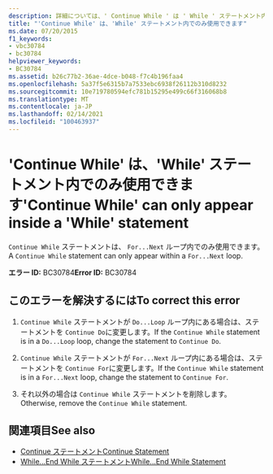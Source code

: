 ```yaml
---
description: 詳細については、' Continue While ' は ' While ' ステートメント内でのみ使用できます
title: "'Continue While' は、'While' ステートメント内でのみ使用できます"
ms.date: 07/20/2015
f1_keywords:
- vbc30784
- bc30784
helpviewer_keywords:
- BC30784
ms.assetid: b26c77b2-36ae-4dce-b048-f7c4b196faa4
ms.openlocfilehash: 5a37f5e6315b7a7533ebc6938f26112b310d8232
ms.sourcegitcommit: 10e719780594efc781b15295e499c66f316068b8
ms.translationtype: MT
ms.contentlocale: ja-JP
ms.lasthandoff: 02/14/2021
ms.locfileid: "100463937"
---
```

# <a name="continue-while-can-only-appear-inside-a-while-statement"></a><span data-ttu-id="74af9-103">'Continue While' は、'While' ステートメント内でのみ使用できます</span><span class="sxs-lookup"><span data-stu-id="74af9-103">'Continue While' can only appear inside a 'While' statement</span></span>

<span data-ttu-id="74af9-104">`Continue While` ステートメントは、 `For...Next` ループ内でのみ使用できます。</span><span class="sxs-lookup"><span data-stu-id="74af9-104">A `Continue While` statement can only appear within a `For...Next` loop.</span></span>  
  
 <span data-ttu-id="74af9-105">**エラー ID:** BC30784</span><span class="sxs-lookup"><span data-stu-id="74af9-105">**Error ID:** BC30784</span></span>  
  
## <a name="to-correct-this-error"></a><span data-ttu-id="74af9-106">このエラーを解決するには</span><span class="sxs-lookup"><span data-stu-id="74af9-106">To correct this error</span></span>  
  
1. <span data-ttu-id="74af9-107">`Continue While` ステートメントが `Do...Loop` ループ内にある場合は、ステートメントを `Continue Do`に変更します。</span><span class="sxs-lookup"><span data-stu-id="74af9-107">If the `Continue While` statement is in a `Do...Loop` loop, change the statement to `Continue Do`.</span></span>  
  
2. <span data-ttu-id="74af9-108">`Continue While` ステートメントが `For...Next` ループ内にある場合は、ステートメントを `Continue For`に変更します。</span><span class="sxs-lookup"><span data-stu-id="74af9-108">If the `Continue While` statement is in a `For...Next` loop, change the statement to `Continue For`.</span></span>  
  
3. <span data-ttu-id="74af9-109">それ以外の場合は `Continue While` ステートメントを削除します。</span><span class="sxs-lookup"><span data-stu-id="74af9-109">Otherwise, remove the `Continue While` statement.</span></span>  
  
## <a name="see-also"></a><span data-ttu-id="74af9-110">関連項目</span><span class="sxs-lookup"><span data-stu-id="74af9-110">See also</span></span>

- [<span data-ttu-id="74af9-111">Continue ステートメント</span><span class="sxs-lookup"><span data-stu-id="74af9-111">Continue Statement</span></span>](../language-reference/statements/continue-statement.md)
- [<span data-ttu-id="74af9-112">While...End While ステートメント</span><span class="sxs-lookup"><span data-stu-id="74af9-112">While...End While Statement</span></span>](../language-reference/statements/while-end-while-statement.md)
